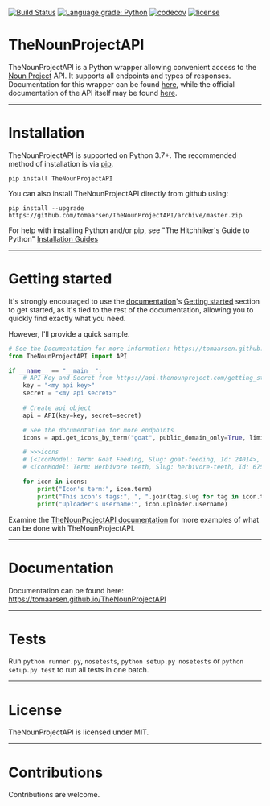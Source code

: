 [![Build Status](https://travis-ci.com/tomaarsen/TheNounProjectAPI.svg?branch=master)](https://travis-ci.com/tomaarsen/TheNounProjectAPI)
[![Language grade: Python](https://img.shields.io/lgtm/grade/python/g/tomaarsen/TheNounProjectAPI.svg?logo=lgtm&logoWidth=18)](https://lgtm.com/projects/g/tomaarsen/TheNounProjectAPI/context:python)
[![codecov](https://codecov.io/gh/tomaarsen/TheNounProjectAPI/branch/master/graph/badge.svg)](https://codecov.io/gh/tomaarsen/TheNounProjectAPI)
[![license](https://img.shields.io/github/license/tomaarsen/TheNounProjectAPI)](https://github.com/tomaarsen/TheNounProjectAPI/blob/master/LICENSE)

# TheNounProjectAPI
 
TheNounProjectAPI is a Python wrapper allowing convenient access to the [Noun Project](https://thenounproject.com/) API. It supports all endpoints and types of responses. Documentation for this wrapper can be found [here](https://tomaarsen.github.io/TheNounProjectAPI/#thenounprojectapi), while the official documentation of the API itself may be found [here](https://api.thenounproject.com/).

---

# Installation
TheNounProjectAPI is supported on Python 3.7+. The recommended method of installation is via [pip](https://pypi.org/project/pip/).
```
pip install TheNounProjectAPI
```
You can also install TheNounProjectAPI directly from github using:
```
pip install --upgrade https://github.com/tomaarsen/TheNounProjectAPI/archive/master.zip
```
For help with installing Python and/or pip, see "The Hitchhiker's Guide to Python" [Installation Guides](https://docs.python-guide.org/starting/installation/#installation-guides)

---

# Getting started
It's strongly encouraged to use the [documentation](https://tomaarsen.github.io/TheNounProjectAPI/#thenounprojectapi)'s [Getting started](https://tomaarsen.github.io/TheNounProjectAPI/introduction.html#getting-started) section to get started, as it's tied to the rest of the documentation, allowing you to quickly find exactly what you need.

However, I'll provide a quick sample.
```python
# See the Documentation for more information: https://tomaarsen.github.io/TheNounProjectAPI
from TheNounProjectAPI import API

if __name__ == "__main__":
    # API Key and Secret from https://api.thenounproject.com/getting_started.html#creating-an-api-key
    key = "<my api key>"
    secret = "<my api secret>"
    
    # Create api object
    api = API(key=key, secret=secret)

    # See the documentation for more endpoints
    icons = api.get_icons_by_term("goat", public_domain_only=True, limit=2)

    # >>>icons
    # [<IconModel: Term: Goat Feeding, Slug: goat-feeding, Id: 24014>,
    # <IconModel: Term: Herbivore teeth, Slug: herbivore-teeth, Id: 675870>]

    for icon in icons:
        print("Icon's term:", icon.term)
        print("This icon's tags:", ", ".join(tag.slug for tag in icon.tags))
        print("Uploader's username:", icon.uploader.username)
```

Examine the [TheNounProjectAPI documentation](https://tomaarsen.github.io/TheNounProjectAPI/index.html#thenounprojectapi) for more examples of what can be done with TheNounProjectAPI.

---

# Documentation
Documentation can be found here: https://tomaarsen.github.io/TheNounProjectAPI

---

# Tests
Run `python runner.py`, `nosetests`, `python setup.py nosetests` or `python setup.py test` to run all tests in one batch.

---

# License
TheNounProjectAPI is licensed under MIT.

---

# Contributions
Contributions are welcome.
